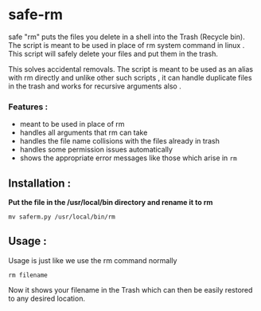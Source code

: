 # safe-rm
safe "rm" puts the files you delete in a shell into the Trash (Recycle bin). The script is meant to be used in place of rm system command in linux . This script will safely delete your files and put them in the trash.

This solves accidental removals. The script is meant to be used as an alias with rm directly and unlike other such scripts , it can handle duplicate files in the trash and works for recursive arguments also . 

### Features :
+ meant to be used in place of rm
+ handles all arguments that rm can take
+ handles the file name collisions with the files already in trash
+ handles some permission issues automatically
+ shows the appropriate error messages like those which arise in `rm` 


## Installation :

**Put the file in the /usr/local/bin directory and rename it to rm**

```
mv saferm.py /usr/local/bin/rm
```

## Usage :

Usage is just like we use the rm command normally

```
rm filename
```

Now it shows your filename in the Trash which can then be easily restored to any desired location.